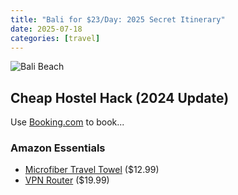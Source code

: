 ```yaml
---
title: "Bali for $23/Day: 2025 Secret Itinerary"
date: 2025-07-18
categories: [travel]
---
```


![Bali Beach](https://images.unsplash.com/photo-1552733407-9d...)

## Cheap Hostel Hack (2024 Update)
Use [Booking.com](https://www.booking.com/?aid=YOUR_AFFILIATE_ID) to book...

### Amazon Essentials
- [Microfiber Travel Towel](https://amzn.to/3zTp9Xx) ($12.99)
- [VPN Router](https://amzn.to/4cI5vBn) ($19.99)

<div class="adsterra-banner" data-adsterra-id="XXXXX"></div>
